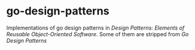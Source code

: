 # go-design-patterns

Implementations of go design patterns in *Design Patterns: Elements of Reusable Object-Oriented Software*. Some of them are stripped from *Go Design Patterns*
